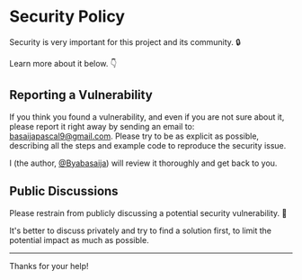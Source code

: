 # Security Policy

Security is very important for this project and its community. 🔒

Learn more about it below. 👇


## Reporting a Vulnerability

If you think you found a vulnerability, and even if you are not sure about it, please report it right away by sending an email to: basaijapascal9@gmail.com. Please try to be as explicit as possible, describing all the steps and example code to reproduce the security issue.

I (the author, [@Byabasaija](https://github.com/Byabasaija)) will review it thoroughly and get back to you.

## Public Discussions

Please restrain from publicly discussing a potential security vulnerability. 🙊

It's better to discuss privately and try to find a solution first, to limit the potential impact as much as possible.

---

Thanks for your help!
